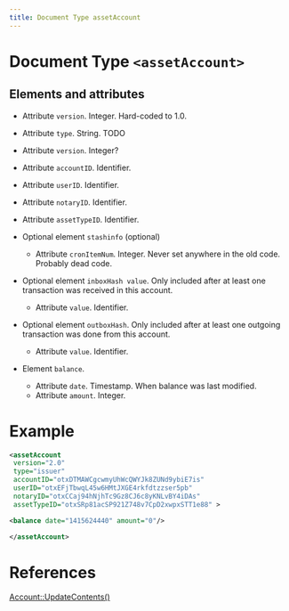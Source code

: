 ```yaml
---
title: Document Type assetAccount
---
```


# Document Type `<assetAccount>`

## Elements and attributes
* Attribute `version`. Integer. Hard-coded to 1.0.
* Attribute `type`. String. TODO
* Attribute `version`. Integer?
* Attribute `accountID`. Identifier.
* Attribute `userID`. Identifier.
* Attribute `notaryID`. Identifier.
* Attribute `assetTypeID`. Identifier.
* Optional element `stashinfo` (optional)
    * Attribute `cronItemNum`. Integer. Never set anywhere in the old code.
      Probably dead code.

* Optional element `inboxHash value`. Only included after at least one
  transaction was received in this account.
    * Attribute `value`. Identifier.
* Optional element `outboxHash`. Only included after at least one
  outgoing transaction was done from this account.
    * Attribute `value`. Identifier.
* Element `balance`.
    * Attribute `date`. Timestamp. When balance was last modified.
    * Attribute `amount`. Integer.

# Example
```xml
<assetAccount
 version="2.0"
 type="issuer"
 accountID="otxDTMAWCgcwmyUhWcQWYJk8ZUNd9ybiE7is"
 userID="otxEFjTbwqL45w6HMtJXGE4rkfdtzzser5pb"
 notaryID="otxCCaj94hNjhTc9Gz8CJ6c8yKNLvBY4iDAs"
 assetTypeID="otxSRp81acSP921Z748v7CpD2xwpxSTT1e88" >

<balance date="1415624440" amount="0"/>

</assetAccount>
```


# References

[Account::UpdateContents()](https://github.com/Open-Transactions/opentxs/blob/d032df5e2012ca15be9d09231e46e4a28c6cd51c/src/core/Account.cpp#l749)
